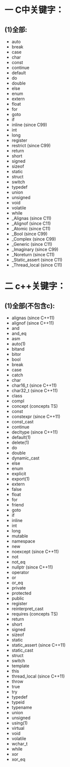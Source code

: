 # 一 C中关键字：
## (1)全部:
- auto
- break
- case
- char
- const
- continue
- default
- do
- double
- else
- enum
- extern
- float
- for
- goto
- if
- inline (since C99)
- int
- long
- register
- restrict (since C99)
- return
- short
- signed
- sizeof
- static
- struct
- switch
- typedef
- union
- unsigned
- void
- volatile
- while
- _Alignas (since C11)
- _Alignof (since C11)
- _Atomic (since C11)
- _Bool (since C99)
- _Complex (since C99)
- _Generic (since C11)
- _Imaginary (since C99)
- _Noreturn (since C11)
- _Static_assert (since C11)
- _Thread_local (since C11)

# 二 c++关键字：
## (1)全部(不包含c):
- alignas (since C++11)
- alignof (since C++11)
- and
- and_eq
- asm
- auto(1)
- bitand
- bitor
- bool
- break
- case
- catch
- char
- char16_t (since C++11)
- char32_t (since C++11)
- class
- compl
- concept (concepts TS)
- const
- constexpr (since C++11)
- const_cast
- continue
- decltype (since C++11)
- default(1)
- delete(1)
- do
- double
- dynamic_cast
- else
- enum
- explicit
- export(1)
- extern
- false
- float
- for
- friend
- goto
- if
- inline
- int
- long
- mutable
- namespace
- new
- noexcept (since C++11)
- not
- not_eq
- nullptr (since C++11)
- operator
- or
- or_eq
- private
- protected
- public
- register
- reinterpret_cast
- requires (concepts TS)
- return
- short
- signed
- sizeof
- static
- static_assert (since C++11)
- static_cast
- struct
- switch
- template
- this
- thread_local (since C++11)
- throw
- true
- try
- typedef
- typeid
- typename
- union
- unsigned
- using(1)
- virtual
- void
- volatile
- wchar_t
- while
- xor
- xor_eq
